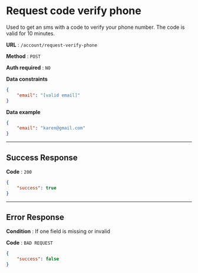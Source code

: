 # Request code verify phone

Used to get an sms with a code to verify your phone number. The code is valid for 10 minutes.

**URL** : `/account/request-verify-phone`

**Method** : `POST`

**Auth required** : `NO`

**Data constraints**

```json
{
    "email": "[valid email]"
}
```

**Data example**

```json
{
    "email": "karen@gmail.com"
}
```

---

## Success Response

**Code** : `200`

```json
{
    "success": true
}
```

---

## Error Response

**Condition** : If one field is missing or invalid

**Code** : `BAD REQUEST`

```json
{
    "success": false
}
```